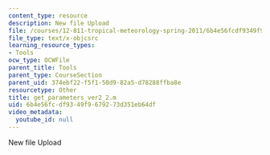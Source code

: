 ```yaml
---
content_type: resource
description: New file Upload
file: /courses/12-811-tropical-meteorology-spring-2011/6b4e56fcdf9349f9679273d351eb64df_get_parameters_ver2_2.m
file_type: text/x-objcsrc
learning_resource_types:
- Tools
ocw_type: OCWFile
parent_title: Tools
parent_type: CourseSection
parent_uid: 374ebf22-f5f1-50d9-82a5-d78288ffba8e
resourcetype: Other
title: get_parameters_ver2_2.m
uid: 6b4e56fc-df93-49f9-6792-73d351eb64df
video_metadata:
  youtube_id: null
---
```

New file Upload